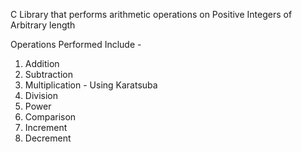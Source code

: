 C Library that performs arithmetic operations on Positive Integers of Arbitrary length

Operations Performed Include - 
1. Addition
2. Subtraction
3. Multiplication - Using Karatsuba
4. Division
5. Power
6. Comparison
7. Increment
8. Decrement
